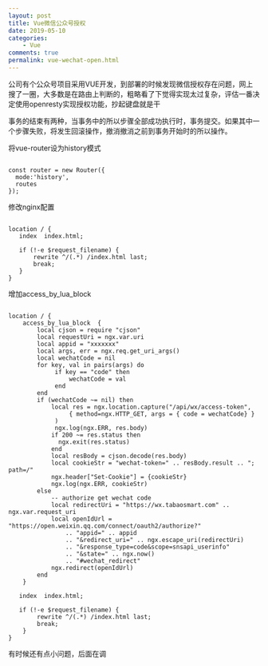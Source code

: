 ```yaml
---
layout: post
title: Vue微信公众号授权
date: 2019-05-10
categories:
    - Vue
comments: true
permalink: vue-wechat-open.html
---
```


公司有个公众号项目采用VUE开发，到部署的时候发现微信授权存在问题，网上搜了一圈，大多数是在路由上判断的，粗略看了下觉得实现太过复杂，评估一番决定使用openresty实现授权功能，抄起键盘就是干

事务的结束有两种，当事务中的所以步骤全部成功执行时，事务提交。如果其中一个步骤失败，将发生回滚操作，撤消撤消之前到事务开始时的所以操作。

将vue-router设为history模式

<pre class="line-numbers"><code class="language-javascript">
const router = new Router({
  mode:'history',
  routes
});
</code></pre>

修改nginx配置

<pre class="line-numbers"><code class="language-javascript">
location / {
   index  index.html;

   if (!-e $request_filename) {
​		rewrite ^/(.*) /index.html last;
​		break;
​	}
}
</code></pre>

增加access_by_lua_block
<pre class="line-numbers"><code class="language-javascript">
location / {
	access_by_lua_block  {
		local cjson = require "cjson"
		local requestUri = ngx.var.uri
		local appid = "xxxxxxx"
		local args, err = ngx.req.get_uri_args()
		local wechatCode = nil
		for key, val in pairs(args) do
			 if key == "code" then
				 wechatCode = val
			 end
		end
		if (wechatCode ~= nil) then
			local res = ngx.location.capture("/api/wx/access-token",
				 { method=ngx.HTTP_GET, args = { code = wechatCode} }
			 )
			 ngx.log(ngx.ERR, res.body)
			if 200 ~= res.status then
			  ngx.exit(res.status)
			end
			local resBody = cjson.decode(res.body)
			local cookieStr = "wechat-token=" .. resBody.result .. "; path=/"
			ngx.header["Set-Cookie"] = {cookieStr}						
			ngx.log(ngx.ERR, cookieStr)
		else
			-- authorize get wechat code						
			local redirectUri = "https://wx.tabaosmart.com" .. ngx.var.request_uri
			local openIdUrl = "https://open.weixin.qq.com/connect/oauth2/authorize?" 
				.. "appid=" .. appid
				.. "&redirect_uri=" .. ngx.escape_uri(redirectUri)
				.. "&response_type=code&scope=snsapi_userinfo"
				.. "&state=" .. ngx.now()
				.. "#wechat_redirect"
			ngx.redirect(openIdUrl)
		end
	}

   index  index.html;
   
   if (!-e $request_filename) {
		rewrite ^/(.*) /index.html last;
		break;
	}
}
</code></pre>

有时候还有点小问题，后面在调